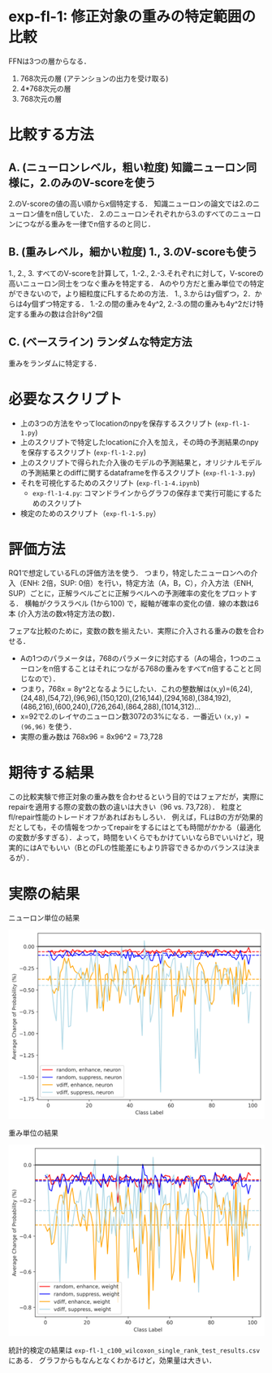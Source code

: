 # exp-fl-1: 修正対象の重みの特定範囲の比較

FFNは3つの層からなる．
1. 768次元の層 (アテンションの出力を受け取る)
2. 4*768次元の層
3. 768次元の層

# 比較する方法

## A. (ニューロンレベル，粗い粒度) 知識ニューロン同様に，2.のみのV-scoreを使う
2.のV-scoreの値の高い順からx個特定する．
知識ニューロンの論文では2.のニューロン値をn倍していた．
2.のニューロンそれぞれから3.のすべてのニューロンにつながる重みを一律でn倍するのと同じ．

## B. (重みレベル，細かい粒度) 1., 3.のV-scoreも使う
1., 2., 3. すべてのV-scoreを計算して，1.-2., 2.-3.それぞれに対して，V-scoreの高いニューロン同士をつなぐ重みを特定する．
Aのやり方だと重み単位での特定ができないので，より細粒度にFLするための方法．
1., 3.からはy個ずつ，2．からは4y個ずつ特定する．
1.-2.の間の重みを4y^2, 2.-3.の間の重みも4y^2だけ特定する重みの数は合計8y^2個

## C. (ベースライン) ランダムな特定方法
重みをランダムに特定する．

# 必要なスクリプト
- 上の3つの方法をやってlocationのnpyを保存するスクリプト (`exp-fl-1-1.py`)
- 上のスクリプトで特定したlocationに介入を加え，その時の予測結果のnpyを保存するスクリプト (`exp-fl-1-2.py`)
- 上のスクリプトで得られた介入後のモデルの予測結果と，オリジナルモデルの予測結果とのdiffに関するdataframeを作るスクリプト (`exp-fl-1-3.py`)
- それを可視化するためのスクリプト (`exp-fl-1-4.ipynb`)
    - `exp-fl-1-4.py`: コマンドラインからグラフの保存まで実行可能にするためのスクリプト
- 検定のためのスクリプト（`exp-fl-1-5.py`）

# 評価方法

RQ1で想定しているFLの評価方法を使う．
つまり，特定したニューロンへの介入（ENH: 2倍，SUP: 0倍）を行い，特定方法（A，B，C），介入方法（ENH, SUP）ごとに，正解ラベルごとに正解ラベルへの予測確率の変化をプロットする．
横軸がクラスラベル (1から100) で，縦軸が確率の変化の値．線の本数は6本 (介入方法の数x特定方法の数)．

フェアな比較のために，変数の数を揃えたい．実際に介入される重みの数を合わせる．
- Aの1つのパラメータは，768のパラメータに対応する（Aの場合，1つのニューロンをn倍することはそれにつながる768の重みをすべてn倍することと同じなので）．
- つまり，768x = 8y^2となるようにしたい．これの整数解は(x,y)=(6,24),(24,48),(54,72),(96,96),(150,120),(216,144),(294,168),(384,192),(486,216),(600,240),(726,264),(864,288),(1014,312)...
- x=92で2.のレイヤのニューロン数3072の3%になる．一番近い `(x,y) = (96,96)` を使う．
- 実際の重み数は 768x96 = 8x96^2 = 73,728

# 期待する結果

この比較実験で修正対象の重み数を合わせるという目的ではフェアだが，実際にrepairを適用する際の変数の数の違いは大きい（96 vs. 73,728）．
粒度とfl/repair性能のトレードオフがあればおもしろい．
例えば，FLはBの方が効果的だとしても，その情報をつかってrepairをするにはとても時間がかかる（最適化の変数が多すぎる）．よって，時間をいくらでもかけていいならBでいいけど，現実的にはAでもいい（BとのFLの性能差にもより許容できるかのバランスは決まるが）．

# 実際の結果
ニューロン単位の結果

![alt text](exp-fl-1_c100_proba_diff_neuron.png)

重み単位の結果

![alt text](exp-fl-1_c100_proba_diff_weight.png)


統計的検定の結果は `exp-fl-1_c100_wilcoxon_single_rank_test_results.csv` にある．
グラフからもなんとなくわかるけど，効果量は大きい．